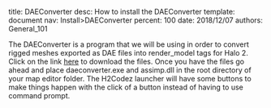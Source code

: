 title:      DAEConverter
desc:       How to install the DAEConverter
template:   document
nav:        Install>DAEConverter
percent:    100
date:       2018/12/07
authors:    General_101

The DAEConverter is a program that we will be using in order to convert rigged meshes exported as DAE files into render_model tags for Halo 2. Click on the link [here](http://www.h2maps.net/Sources/H2EK%20Source/Manual/daeconverter.7z) to download the files.
Once you have the files go ahead and place daeconverter.exe and assimp.dll in the root directory of your map editor folder. The H2Codez launcher will have some buttons to make things happen with the click of a button instead of having to use command prompt.


